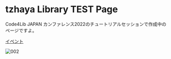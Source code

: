 # tzhaya Library TEST Page

Code4Lib JAPAN カンファレンス2022のチュートリアルセッションで作成中のページですよ。

[イベント](event.md)

![002](https://user-images.githubusercontent.com/14845980/188251794-138aa3c8-b29b-4a74-a662-4d56ca8bb84f.JPG)
